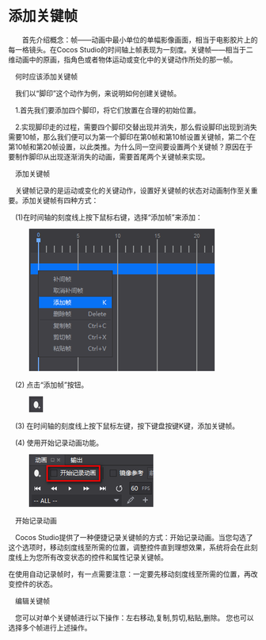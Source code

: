 # 添加关键帧
&emsp;&emsp;首先介绍概念：帧——动画中最小单位的单幅影像画面，相当于电影胶片上的每一格镜头。在Cocos Studio的时间轴上帧表现为一刻度。关键帧——相当于二维动画中的原画，指角色或者物体运动或变化中的关键动作所处的那一帧。

&emsp;何时应该添加关键帧 


&emsp;我们以“脚印”这个动作为例，来说明如何创建关键帧。

&emsp;1.首先我们要添加四个脚印，将它们放置在合理的初始位置。

&emsp;2.实现脚印走的过程，需要四个脚印交替出现并消失，那么假设脚印出现到消失需要10帧，那么我们便可以为第一个脚印在第0帧和第10帧设置关键帧，第二个在第10帧和第20帧设置，以此类推。为什么同一空间要设置两个关键帧？原因在于要制作脚印从出现逐渐消失的动画，需要首尾两个关键帧来实现。


&emsp;添加关键帧

&emsp;关键帧记录的是运动或变化的关键动作，设置好关键帧的状态对动画制作至关重要。添加关键帧有四种方式：

&emsp;(1)在时间轴的刻度线上按下鼠标右键，选择“添加帧”来添加：

&emsp;&emsp;&emsp;![image](res/image004.png)

&emsp;(2) 点击“添加帧”按钮。

&emsp;&emsp;&emsp;![image](res/image008.png)

&emsp;(3) 在时间轴的刻度线上按下鼠标左键，按下键盘按键K键，添加关键帧。

&emsp;(4) 使用开始记录动画功能。

&emsp;&emsp;&emsp;![image](res/image006.png)

&emsp;开始记录动画

&emsp;Cocos Studio提供了一种便捷记录关键帧的方式：开始记录动画。当您勾选了这个选项时，移动刻度线至所需的位置，调整控件直到理想效果，系统将会在此刻度线上为您所有改变状态的控件和属性记录关键帧。

在使用自动记录帧时，有一点需要注意：一定要先移动刻度线至所需的位置，再改变控件的状态。

&emsp;编辑关键帧 

&emsp;您可以对单个关键帧进行以下操作：左右移动,复制,剪切,粘贴,删除。 您也可以选择多个帧进行上述操作。